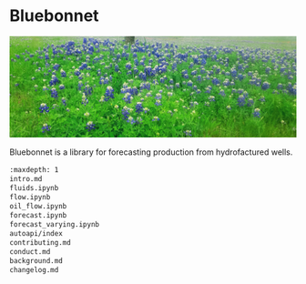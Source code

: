 # Bluebonnet

![bluebonnets in bloom](https://github.com/frank1010111/bluebonnet/raw/main/docs/_static/bluebonnets.jpg)

Bluebonnet is a library for forecasting production from hydrofactured wells.


```{toctree}
:maxdepth: 1
intro.md
fluids.ipynb
flow.ipynb
oil_flow.ipynb
forecast.ipynb
forecast_varying.ipynb
autoapi/index
contributing.md
conduct.md
background.md
changelog.md
```
